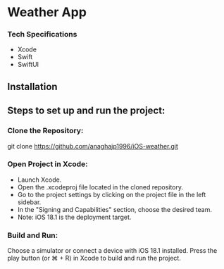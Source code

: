 # Weather App

### Tech Specifications

- Xcode
- Swift
- SwiftUI

## Installation

## Steps to set up and run the project:

### Clone the Repository:

git clone https://github.com/anaghajp1996/iOS-weather.git

### Open Project in Xcode:

- Launch Xcode.
- Open the .xcodeproj file located in the cloned repository.
- Go to the project settings by clicking on the project file in the left sidebar.
- In the "Signing and Capabilities" section, choose the desired team.
- Note: iOS 18.1 is the deployment target.

### Build and Run:

Choose a simulator or connect a device with iOS 18.1 installed. Press the play button (or ⌘ + R) in Xcode to build and run the project.
